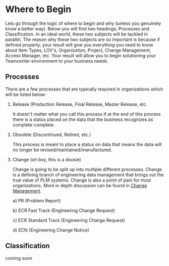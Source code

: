 # Where to Begin
Lets go through the logic of where to begin and why (unless you genuinely know a better way). Below you will find two headings; Processes and Classification. In an ideal world, these two subjects will be tackled in parallel. The reason why these two subjects are so important is because if defined properly, your result will give you everything you need to know about Item Types, LOV's, Organization, Project, Change Management, Access Manager, etc. Your result will allow you to begin solutioning your Teamcenter environment to your business needs. 

## Processes
There are a few processes that are typically required in organizations which will be listed below: 

1) Release (Production Release, Final Release, Master Release, etc.

    It doesn't matter what you call this process if at the end of this process there is a status placed on the data that the business recognizes as complete-complete.

2) Obsolete (Discontinued, Retired, etc.)

    This process is meant to place a status on data that means the data will no longer be revised/maintained/manufactured.

3) Change (oh boy, this is a doosie)

    Change is going to be split up into multiple different processes. Change is a defining branch of engineering data management that brings out the true value of PLM systems. Change is also a point of pain for most organizations. More in depth discussion can be found in [Change Management](./Change%20Management/README.md). 

      a) PR (Problem Report)

      b) ECR Fast Track (Engineering Change Request)

      c) ECR Standard Track (Engineering Change Request)

      d) ECN (Engineering Change Notice)

## Classification 
coming soon
